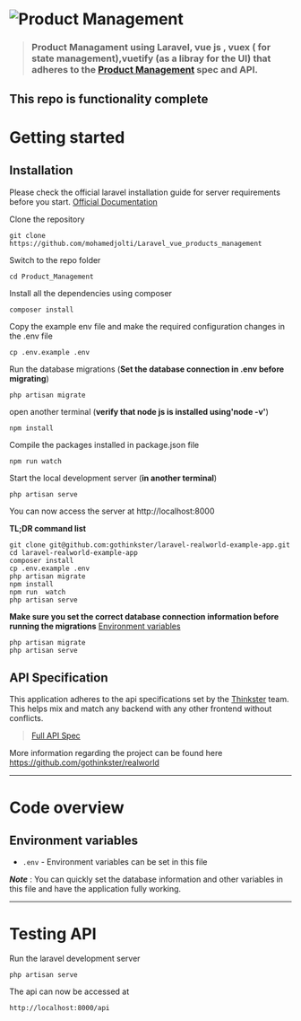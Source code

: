 # ![Product Management ](logo.png)



> ### Product Managament using Laravel, vue js , vuex ( for state management),vuetify (as a libray for the UI)  that adheres to the [Product Management](https://github.com/mohamedjolti/Laravel_vue_products_management) spec and API.

This repo is functionality complete 
----------

# Getting started

## Installation

Please check the official laravel installation guide for server requirements before you start. [Official Documentation](https://laravel.com/docs/7.x/installation)



Clone the repository

    git clone https://github.com/mohamedjolti/Laravel_vue_products_management

Switch to the repo folder

    cd Product_Management

Install all the dependencies using composer

    composer install

Copy the example env file and make the required configuration changes in the .env file

    cp .env.example .env



Run the database migrations (**Set the database connection in .env before migrating**)

    php artisan migrate
open another terminal (**verify that node js is installed using'node -v'**)

    npm install 

Compile the packages installed in package.json file

    npm run watch
Start the local development server (**in another terminal**)

    php artisan serve

You can now access the server at http://localhost:8000

**TL;DR command list**

    git clone git@github.com:gothinkster/laravel-realworld-example-app.git
    cd laravel-realworld-example-app
    composer install
    cp .env.example .env
    php artisan migrate
    npm install
    npm run  watch
    php artisan serve
    
**Make sure you set the correct database connection information before running the migrations** [Environment variables](#environment-variables)

    php artisan migrate
    php artisan serve


    

## API Specification

This application adheres to the api specifications set by the [Thinkster](https://github.com/gothinkster) team. This helps mix and match any backend with any other frontend without conflicts.

> [Full API Spec](https://github.com/gothinkster/realworld/tree/master/api)

More information regarding the project can be found here https://github.com/gothinkster/realworld

----------

# Code overview


## Environment variables

- `.env` - Environment variables can be set in this file

***Note*** : You can quickly set the database information and other variables in this file and have the application fully working.

----------

# Testing API

Run the laravel development server

    php artisan serve

The api can now be accessed at

    http://localhost:8000/api

 

